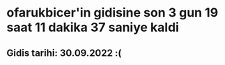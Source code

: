 # ofarukbicer'in gidisine son 3 gun 19 saat 11 dakika 37 saniye kaldi

## Gidis tarihi: 30.09.2022 :(